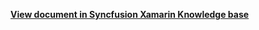 **[View document in Syncfusion Xamarin Knowledge base](https://www.syncfusion.com/kb/13057/how-to-disable-scrolling-in-xamarin-forms-listview-sflistview)**
